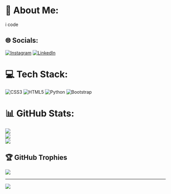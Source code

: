 # 💫 About Me:
i code


## 🌐 Socials:
[![Instagram](https://img.shields.io/badge/Instagram-%23E4405F.svg?logo=Instagram&logoColor=white)](https://instagram.com/ektoras.sofianopoulos) [![LinkedIn](https://img.shields.io/badge/LinkedIn-%230077B5.svg?logo=linkedin&logoColor=white)](https://linkedin.com/in/ektoras-sofianopoulos-398869220/) 

# 💻 Tech Stack:
![CSS3](https://img.shields.io/badge/css3-%231572B6.svg?style=for-the-badge&logo=css3&logoColor=white) ![HTML5](https://img.shields.io/badge/html5-%23E34F26.svg?style=for-the-badge&logo=html5&logoColor=white) ![Python](https://img.shields.io/badge/python-3670A0?style=for-the-badge&logo=python&logoColor=ffdd54) ![Bootstrap](https://img.shields.io/badge/bootstrap-%238511FA.svg?style=for-the-badge&logo=bootstrap&logoColor=white)
# 📊 GitHub Stats:
![](https://github-readme-stats.vercel.app/api?username=Ektwras&theme=tokyonight&hide_border=false&include_all_commits=true&count_private=true)<br/>
![](https://github-readme-streak-stats.herokuapp.com/?user=Ektwras&theme=tokyonight&hide_border=false)<br/>
![](https://github-readme-stats.vercel.app/api/top-langs/?username=Ektwras&theme=tokyonight&hide_border=false&include_all_commits=true&count_private=true&layout=compact)

## 🏆 GitHub Trophies
![](https://github-profile-trophy.vercel.app/?username=Ektwras&theme=tokyonight&no-frame=false&no-bg=false&margin-w=4)

---
[![](https://visitcount.itsvg.in/api?id=Ektwras&icon=2&color=0)](https://visitcount.itsvg.in)

<!-- Proudly created with GPRM ( https://gprm.itsvg.in ) -->
